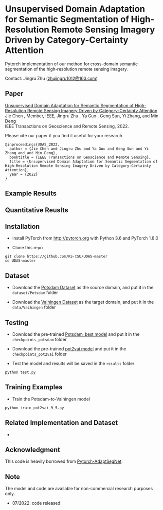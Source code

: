 # Unsupervised Domain Adaptation for Semantic Segmentation of High-Resolution Remote Sensing Imagery Driven by Category-Certainty Attention

Pytorch implementation of our method for cross-domain semantic segmentation of the high-resolution remote sensing imagery. 

Contact: Jingru Zhu (zhujingru1012@163.com)

## Paper
[Unsupervised Domain Adaptation for Semantic Segmentation of High-Resolution Remote Sensing Imagery Driven by Category-Certainty Attention](https://ieeexplore.ieee.org/stamp/stamp.jsp?tp=&arnumber=9667523) <br />
Jie Chen , Member, IEEE, Jingru Zhu , Ya Guo , Geng Sun, Yi Zhang, and Min Deng <br />
IEEE Transactions on Geoscience and Remote Sensing, 2022.

Please cite our paper if you find it useful for your research.

```
@inproceedings{UDAS_2022,
  author = {Jie Chen and Jingru Zhu and Ya Guo and Geng Sun and Yi Zhang and and Min Deng},
  booktitle = {IEEE Transactions on Geoscience and Remote Sensing},
  title = {Unsupervised Domain Adaptation for Semantic Segmentation of High-Resolution Remote Sensing Imagery Driven by Category-Certainty Attention},
  year = {2022}
}
```

## Example Results


## Quantitative Reuslts


## Installation
* Install PyTorch from http://pytorch.org with Python 3.6 and PyTorch 1.8.0

* Clone this repo
```
git clone https://github.com/RS-CSU/UDAS-master
cd UDAS-master
```
## Dataset
* Download the [Potsdam Dataset](https://www.isprs.org/education/benchmarks/UrbanSemLab/2d-sem-label-potsdam.aspx/) as the source domain, and put it in the `dataset/Potsdam` folder

* Download the [Vaihingen Dataset](https://www.isprs.org/education/benchmarks/UrbanSemLab/2d-sem-label-vaihingen.aspx/) as the target domain, and put it in the `data/Vaihingen` folder

## Testing
* Download the pre-trained [Potsdam_best model](http://vllab.ucmerced.edu/ytsai/CVPR18/GTA2Cityscapes_multi-ed35151c.pth) and put it in the `checkpoints_potsdam` folder
* Download the pre-trained [pot2vai model](http://vllab.ucmerced.edu/ytsai/CVPR18/GTA2Cityscapes_multi-ed35151c.pth) and put it in the `checkpoints_pot2vai` folder

* Test the model and results will be saved in the `results` folder

```
python test.py
```

## Training Examples
* Train the Potsdam-to-Vaihingen model

```
python train_pot2vai_9_5.py
```

## Related Implementation and Dataset
* 

## Acknowledgment
This code is heavily borrowed from [Pytorch-AdaptSegNet](https://github.com/wasidennis/AdaptSegNet).

## Note
The model and code are available for non-commercial research purposes only.

* 07/2022: code released




